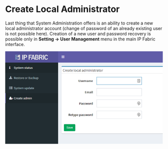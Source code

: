 # Create Local Administrator

Last thing that System Administration offers is an ability to create a new local administrator account (change of password of an already existing user is not possible here). Creation of a new user and password recovery is possible only in **Setting → User Management** menu in the main IP Fabric interface.

![create local administrator](create_local_administrator.png)
